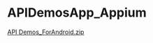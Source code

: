 # APIDemosApp_Appium
[API Demos_ForAndroid.zip](https://github.com/MrvTC/APIDemosApp_Appium/files/11359141/API.Demos_ForAndroid.zip)

